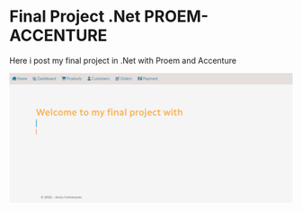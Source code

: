 # Final Project .Net PROEM-ACCENTURE
Here i post my final project in .Net with Proem and Accenture

![image](https://raw.githubusercontent.com/jacc186/Final-Project-.Net-PROEM-ACCENTURE/main/gifs/Animation.gif)
